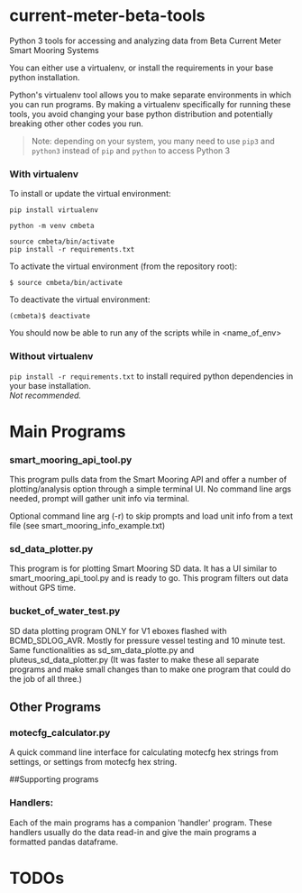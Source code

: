 # current-meter-beta-tools
Python 3 tools for accessing and analyzing data from Beta Current Meter Smart Mooring Systems

You can either use a virtualenv, or install the requirements in your base python installation.

Python's virtualenv tool allows you to make separate environments in which you can run programs.
By making a virtualenv specifically for running these tools, you avoid changing your base python
distribution and potentially breaking other other codes you run.

> Note: depending on your system, you many need to use `pip3` and `python3` instead of `pip` and `python` to access Python 3

### With virtualenv
To install or update the virtual environment:
```
pip install virtualenv

python -m venv cmbeta

source cmbeta/bin/activate
pip install -r requirements.txt
```

To activate the virtual environment (from the repository root):
```
$ source cmbeta/bin/activate
```

To deactivate the virtual environment:
```
(cmbeta)$ deactivate
```

You should now be able to run any of the scripts while in <name_of_env>

### Without virtualenv
 `pip install -r requirements.txt` to install required python dependencies in your base installation.  
 _Not recommended._


# Main Programs
### smart_mooring_api_tool.py
This program pulls data from the Smart Mooring API and offer a number of plotting/analysis option through a simple terminal UI.
No command line args needed, prompt will gather unit info via terminal.

Optional command line arg (-r) to skip prompts and load unit info from a text file (see smart_mooring_info_example.txt)

### sd_data_plotter.py
This program is for plotting Smart Mooring SD data. It has a UI similar to smart_mooring_api_tool.py and is ready to go.
This program filters out data without GPS time.

### bucket_of_water_test.py
SD data plotting program ONLY for V1 eboxes flashed with BCMD_SDLOG_AVR. Mostly for pressure vessel testing and 10 minute test.
Same functionalities as sd_sm_data_plotte.py and pluteus_sd_data_plotter.py
(It was faster to make these all separate programs and make small changes than to make one program that could do the job of all three.)

## Other Programs
### motecfg_calculator.py
A quick command line interface for calculating motecfg hex strings from settings, or
settings from motecfg hex string. 

##Supporting programs
### Handlers:
Each of the main programs has a companion 'handler' program. These handlers usually do the data read-in and give the main programs a formatted pandas dataframe.




# TODOs
